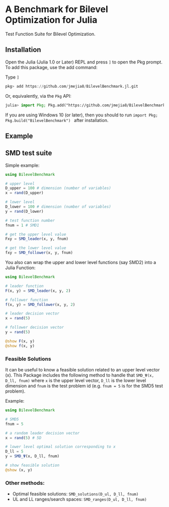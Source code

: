 # A Benchmark for Bilevel Optimization for Julia

Test Function Suite for Bilevel Optimization.


## Installation


Open the Julia (Julia 1.0 or Later) REPL and press `]` to open the Pkg prompt. To add this package, use the add command:


Type `]`  
```julia
pkg> add https://github.com/jmejia8/BilevelBenchmark.jl.git
```

Or, equivalently, via the `Pkg` API:

```julia
julia> import Pkg; Pkg.add("https://github.com/jmejia8/BilevelBenchmark.jl.git")
```

If you are using Windows 10 (or later), then you should to run `import Pkg; Pkg.build("BilevelBenchmark") `
after installation.

## Example


## SMD test suite

Simple example:

```julia
using BilevelBenchmark

# upper level
D_upper = 100 # dimension (number of variables)
x = rand(D_upper)

# lower level
D_lower = 100 # dimension (number of variables)
y = rand(D_lower)

# test function number
fnum = 1 # SMD1

# get the upper level value
Fxy = SMD_leader(x, y, fnum)

# get the lower level value
fxy = SMD_follower(x, y, fnum)
```

You also can wrap the upper and lower level functions (say SMD2) into
a Julia Function:


```julia
using BilevelBenchmark

# leader function
F(x, y) = SMD_leader(x, y, 2)

# follower function
f(x, y) = SMD_follower(x, y, 2)

# leader decision vector
x = rand(5)

# follower decision vector
y = rand(5)

@show F(x, y)
@show f(x, y)
```

### Feasible Solutions

It can be useful to know a feasible solution related to an upper level vector (x).
This Package includes the following method to handle that `SMD_Ψ(x, D_ll, fnum)`
where `x` is the upper level vector, `D_ll` is the lower level dimension and `fnum`
is the test problem id (e.g. `fnum = 5` is for the SMD5 test problem).

Example:

```julia
using BilevelBenchmark

# SMD5
fnum = 5

# a random leader decision vector
x = rand(5) # 5D

# lower level optimal solution corresponding to x
D_ll = 5
y = SMD_Ψ(x, D_ll, fnum)

# show feasible solution
@show (x, y)

```


### Other methods:

- Optimal feasible solutions: `SMD_solutions(D_ul, D_ll, fnum)`
- UL and LL ranges/search spaces: `SMD_ranges(D_ul, D_ll, fnum)`



